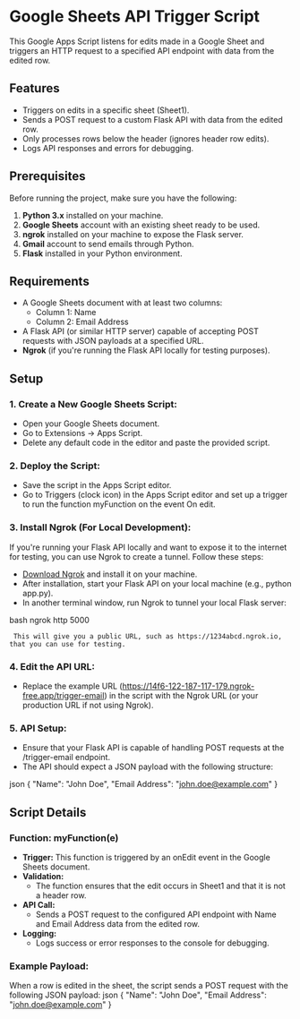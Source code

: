 # Google Sheets API Trigger Script

This Google Apps Script listens for edits made in a Google Sheet and triggers an HTTP request to a specified API endpoint with data from the edited row.

## Features

- Triggers on edits in a specific sheet (Sheet1).
- Sends a POST request to a custom Flask API with data from the edited row.
- Only processes rows below the header (ignores header row edits).
- Logs API responses and errors for debugging.

## Prerequisites

Before running the project, make sure you have the following:
1. **Python 3.x** installed on your machine.
2. **Google Sheets** account with an existing sheet ready to be used.
3. **ngrok** installed on your machine to expose the Flask server.
4. **Gmail** account to send emails through Python.
5. **Flask** installed in your Python environment.

## Requirements

- A Google Sheets document with at least two columns:
  - Column 1: Name
  - Column 2: Email Address
- A Flask API (or similar HTTP server) capable of accepting POST requests with JSON payloads at a specified URL.
- **Ngrok** (if you're running the Flask API locally for testing purposes).

## Setup

### 1. **Create a New Google Sheets Script:**
   - Open your Google Sheets document.
   - Go to Extensions → Apps Script.
   - Delete any default code in the editor and paste the provided script.

### 2. **Deploy the Script:**
   - Save the script in the Apps Script editor.
   - Go to Triggers (clock icon) in the Apps Script editor and set up a trigger to run the function myFunction on the event On edit.

### 3. **Install Ngrok (For Local Development):**
   If you're running your Flask API locally and want to expose it to the internet for testing, you can use Ngrok to create a tunnel. Follow these steps:
   
   - [Download Ngrok](https://ngrok.com/download) and install it on your machine.
   - After installation, start your Flask API on your local machine (e.g., python app.py).
   - In another terminal window, run Ngrok to tunnel your local Flask server:
     
bash
     ngrok http 5000

     This will give you a public URL, such as https://1234abcd.ngrok.io, that you can use for testing.

### 4. **Edit the API URL:**
   - Replace the example URL (https://14f6-122-187-117-179.ngrok-free.app/trigger-email) in the script with the Ngrok URL (or your production URL if not using Ngrok).

### 5. **API Setup:**
   - Ensure that your Flask API is capable of handling POST requests at the /trigger-email endpoint.
   - The API should expect a JSON payload with the following structure:
     
json
     {
       "Name": "John Doe",
       "Email Address": "john.doe@example.com"
     }


## Script Details

### Function: myFunction(e)

- **Trigger:** This function is triggered by an onEdit event in the Google Sheets document.
- **Validation:**
  - The function ensures that the edit occurs in Sheet1 and that it is not a header row.
- **API Call:** 
  - Sends a POST request to the configured API endpoint with Name and Email Address data from the edited row.
- **Logging:** 
  - Logs success or error responses to the console for debugging.

### Example Payload:
When a row is edited in the sheet, the script sends a POST request with the following JSON payload:
json
{
  "Name": "John Doe",
  "Email Address": "john.doe@example.com"
}  
